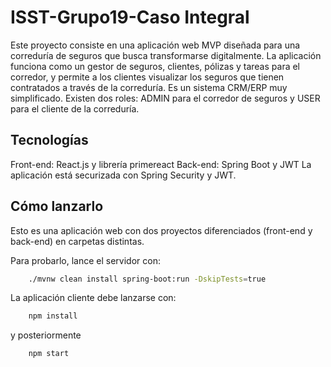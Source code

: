 # ISST-Grupo19-Caso Integral
Este proyecto consiste en una aplicación web MVP diseñada para una correduría de seguros que busca transformarse digitalmente. La aplicación funciona como un gestor de seguros, clientes, pólizas y tareas para el corredor, y permite a los clientes visualizar los seguros que tienen contratados a través de la correduría. Es un sistema CRM/ERP muy simplificado. Existen dos roles: ADMIN para el corredor de seguros y USER para el cliente de la correduría.
## Tecnologías
Front-end: React.js y librería primereact
Back-end: Spring Boot y JWT
La aplicación está securizada con Spring Security y JWT.
## Cómo lanzarlo
Esto es una aplicación web con dos proyectos diferenciados (front-end y back-end) en carpetas distintas.

Para probarlo, lance el servidor con:

```bash
    ./mvnw clean install spring-boot:run -DskipTests=true
```

La aplicación cliente debe lanzarse con:

```bash
    npm install
```
y posteriormente
```bash
    npm start
```
